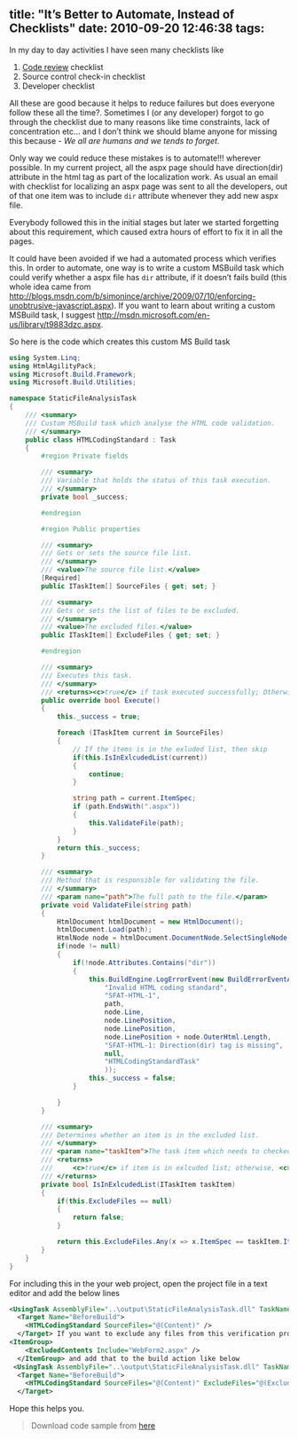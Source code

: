title: "It’s Better to Automate, Instead of Checklists"
date: 2010-09-20 12:46:38
tags:
---

In my day to day activities I have seen many checklists like

1. [Code review](http://en.wikipedia.org/wiki/Code_review) checklist
2. Source control check-in checklist
2. Developer checklist

All these are good because it helps to reduce failures but does everyone follow these all the time?. Sometimes I (or any developer) forgot to go through the checklist due to many reasons like time constraints, lack of concentration etc… and I don’t think we should blame anyone for missing this because - *We all are humans and we tends to forget*.

Only way we could reduce these mistakes is to automate!!! wherever possible. In my current project, all the aspx page should have direction(dir) attribute in the html tag as part of the localization work. As usual an email with  checklist for localizing an aspx page was sent to all the developers, out of that one item was to include `dir` attribute whenever they add new aspx file.

Everybody followed this in the initial stages but later we started forgetting about this requirement, which caused extra hours of effort to fix it in all the pages.

It could have been avoided if we had a automated process which verifies this. In order to automate, one way is to write a custom MSBuild task which could verify whether a aspx file has `dir` attribute, if it doesn’t fails build (this whole idea came from http://blogs.msdn.com/b/simonince/archive/2009/07/10/enforcing-unobtrusive-javascript.aspx). If you want to learn about writing a custom MSBuild task, I suggest http://msdn.microsoft.com/en-us/library/t9883dzc.aspx.

So here is the  code which creates this custom MS Build task

```cs
using System.Linq;
using HtmlAgilityPack;
using Microsoft.Build.Framework;
using Microsoft.Build.Utilities;

namespace StaticFileAnalysisTask
{
    /// <summary>
    /// Custom MSBuild task which analyse the HTML code validation.
    /// </summary>
    public class HTMLCodingStandard : Task
    {
        #region Private fields

        /// <summary>
        /// Variable that holds the status of this task execution.
        /// </summary>
        private bool _success;

        #endregion

        #region Public properties

        /// <summary>
        /// Gets or sets the source file list.
        /// </summary>
        /// <value>The source file list.</value>
        [Required]
        public ITaskItem[] SourceFiles { get; set; }

        /// <summary>
        /// Gets or sets the list of files to be excluded.
        /// </summary>
        /// <value>The excluded files.</value>
        public ITaskItem[] ExcludeFiles { get; set; }

        #endregion

        /// <summary>
        /// Executes this task.
        /// </summary>
        /// <returns><c>true</c> if task executed successfully; Otherwise, <c>false</c>.</returns>
        public override bool Execute()
        {
            this._success = true;

            foreach (ITaskItem current in SourceFiles)
            {
                // If the items is in the exluded list, then skip
                if(this.IsInExlcudedList(current))
                {
                    continue;
                }

                string path = current.ItemSpec;
                if (path.EndsWith(".aspx"))
                {
                    this.ValidateFile(path);
                }
            }
            return this._success;
        }

        /// <summary>
        /// Method that is responsible for validating the file.
        /// </summary>
        /// <param name="path">The full path to the file.</param>
        private void ValidateFile(string path)
        {
            HtmlDocument htmlDocument = new HtmlDocument();
            htmlDocument.Load(path);
            HtmlNode node = htmlDocument.DocumentNode.SelectSingleNode("//html");
            if(node != null)
            {
                if(!node.Attributes.Contains("dir"))
                {
                    this.BuildEngine.LogErrorEvent(new BuildErrorEventArgs(
                        "Invalid HTML coding standard",
                        "SFAT-HTML-1",
                        path,
                        node.Line,
                        node.LinePosition,
                        node.LinePosition,
                        node.LinePosition + node.OuterHtml.Length,
                        "SFAT-HTML-1: Direction(dir) tag is missing",
                        null,
                        "HTMLCodingStandardTask"
                        ));
                    this._success = false;
                }

            }
        }

        /// <summary>
        /// Determines whether an item is in the excluded list.
        /// </summary>
        /// <param name="taskItem">The task item which needs to checked.</param>
        /// <returns>
        ///     <c>true</c> if item is in exlcuded list; otherwise, <c>false</c>.
        /// </returns>
        private bool IsInExlcudedList(ITaskItem taskItem)
        {
            if(this.ExcludeFiles == null)
            {
                return false;
            }

            return this.ExcludeFiles.Any(x => x.ItemSpec == taskItem.ItemSpec);
        }
    }
}
```

For including this in the your web project, open the project file in a text editor and add the below lines

```xml
<UsingTask AssemblyFile="..\output\StaticFileAnalysisTask.dll" TaskName="HTMLCodingStandard" />
  <Target Name="BeforeBuild">
    <HTMLCodingStandard SourceFiles="@(Content)" />
  </Target> If you want to exclude any files from this verification process, then define an ItemGroup
<ItemGroup>
    <ExcludedContents Include="WebForm2.aspx" />
  </ItemGroup> and add that to the build action like below
 <UsingTask AssemblyFile="..\output\StaticFileAnalysisTask.dll" TaskName="HTMLCodingStandard" />
  <Target Name="BeforeBuild">
    <HTMLCodingStandard SourceFiles="@(Content)" ExcludeFiles="@(ExcludedContents)" />
  </Target>
```
Hope this helps you.

> Download code sample from [here](http://rajeesh.cdn.rhyble.com/download/TestWebApplication.zip)
